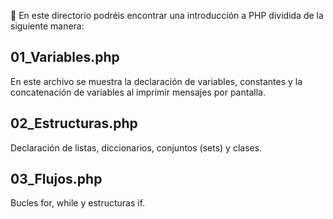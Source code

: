 📌 En este directorio podréis encontrar una introducción a PHP dividida de la siguiente manera:

## 01_Variables.php
En este archivo se muestra la declaración de variables, constantes y la concatenación de variables al imprimir mensajes por pantalla.

## 02_Estructuras.php
Declaración de listas, diccionarios, conjuntos (sets) y clases.

## 03_Flujos.php
Bucles for, while y estructuras if.
